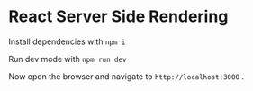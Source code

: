 # React Server Side Rendering

Install dependencies with
```npm i```

Run dev mode with
```npm run dev```

Now open the browser and navigate to `http://localhost:3000` . 



